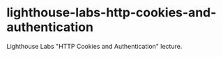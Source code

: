 # lighthouse-labs-http-cookies-and-authentication
Lighthouse Labs "HTTP Cookies and Authentication" lecture.
